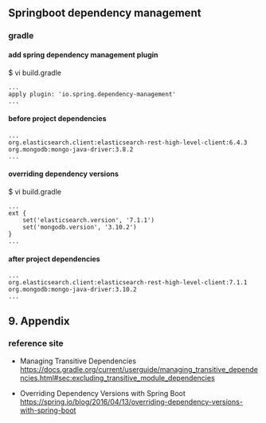 ## Springboot dependency management

### gradle

#### add spring dependency management plugin
$ vi build.gradle
```
...
apply plugin: 'io.spring.dependency-management'
...
```

#### before project dependencies
```
...
org.elasticsearch.client:elasticsearch-rest-high-level-client:6.4.3
org.mongodb:mongo-java-driver:3.8.2
...
```

#### overriding dependency versions
$ vi build.gradle
```
...
ext {
    set('elasticsearch.version', '7.1.1')
    set('mongodb.version', '3.10.2')
}
...
```

#### after project dependencies
```
...
org.elasticsearch.client:elasticsearch-rest-high-level-client:7.1.1
org.mongodb:mongo-java-driver:3.10.2
...
```

## 9. Appendix

### reference site

- Managing Transitive Dependencies
https://docs.gradle.org/current/userguide/managing_transitive_dependencies.html#sec:excluding_transitive_module_dependencies

- Overriding Dependency Versions with Spring Boot
https://spring.io/blog/2016/04/13/overriding-dependency-versions-with-spring-boot

